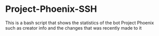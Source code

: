 # Project-Phoenix-SSH
This is a bash script that shows the statistics of the bot Project Phoenix such as creator info and the changes that was recently made to it
